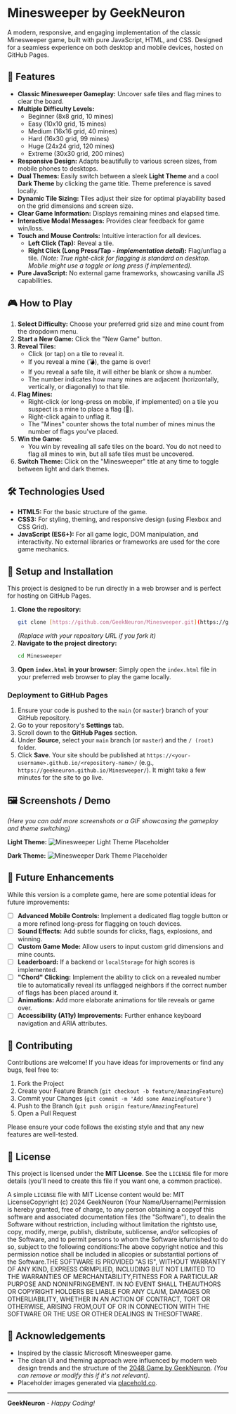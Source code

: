 # Minesweeper by GeekNeuron

A modern, responsive, and engaging implementation of the classic Minesweeper game, built with pure JavaScript, HTML, and CSS. Designed for a seamless experience on both desktop and mobile devices, hosted on GitHub Pages.

## 🌟 Features

* **Classic Minesweeper Gameplay:** Uncover safe tiles and flag mines to clear the board.
* **Multiple Difficulty Levels:**
    * Beginner (8x8 grid, 10 mines)
    * Easy (10x10 grid, 15 mines)
    * Medium (16x16 grid, 40 mines)
    * Hard (16x30 grid, 99 mines)
    * Huge (24x24 grid, 120 mines)
    * Extreme (30x30 grid, 200 mines)
* **Responsive Design:** Adapts beautifully to various screen sizes, from mobile phones to desktops.
* **Dual Themes:** Easily switch between a sleek **Light Theme** and a cool **Dark Theme** by clicking the game title. Theme preference is saved locally.
* **Dynamic Tile Sizing:** Tiles adjust their size for optimal playability based on the grid dimensions and screen size.
* **Clear Game Information:** Displays remaining mines and elapsed time.
* **Interactive Modal Messages:** Provides clear feedback for game win/loss.
* **Touch and Mouse Controls:** Intuitive interaction for all devices.
    * **Left Click (Tap):** Reveal a tile.
    * **Right Click (Long Press/Tap - *implementation detail*):** Flag/unflag a tile. *(Note: True right-click for flagging is standard on desktop. Mobile might use a toggle or long press if implemented).*
* **Pure JavaScript:** No external game frameworks, showcasing vanilla JS capabilities.

## 🎮 How to Play

1.  **Select Difficulty:** Choose your preferred grid size and mine count from the dropdown menu.
2.  **Start a New Game:** Click the "New Game" button.
3.  **Reveal Tiles:**
    * Click (or tap) on a tile to reveal it.
    * If you reveal a mine (💣), the game is over!
    * If you reveal a safe tile, it will either be blank or show a number.
    * The number indicates how many mines are adjacent (horizontally, vertically, or diagonally) to that tile.
4.  **Flag Mines:**
    * Right-click (or long-press on mobile, if implemented) on a tile you suspect is a mine to place a flag (🚩).
    * Right-click again to unflag it.
    * The "Mines" counter shows the total number of mines minus the number of flags you've placed.
5.  **Win the Game:**
    * You win by revealing all safe tiles on the board. You do not need to flag all mines to win, but all safe tiles must be uncovered.
6.  **Switch Theme:** Click on the "Minesweeper" title at any time to toggle between light and dark themes.

## 🛠️ Technologies Used

* **HTML5:** For the basic structure of the game.
* **CSS3:** For styling, theming, and responsive design (using Flexbox and CSS Grid).
* **JavaScript (ES6+):** For all game logic, DOM manipulation, and interactivity. No external libraries or frameworks are used for the core game mechanics.

## 🚀 Setup and Installation

This project is designed to be run directly in a web browser and is perfect for hosting on GitHub Pages.

1.  **Clone the repository:**
    ```bash
    git clone [https://github.com/GeekNeuron/Minesweeper.git](https://github.com/GeekNeuron/Minesweeper.git)
    ```
    *(Replace with your repository URL if you fork it)*
2.  **Navigate to the project directory:**
    ```bash
    cd Minesweeper
    ```
3.  **Open `index.html` in your browser:**
    Simply open the `index.html` file in your preferred web browser to play the game locally.

### Deployment to GitHub Pages

1.  Ensure your code is pushed to the `main` (or `master`) branch of your GitHub repository.
2.  Go to your repository's **Settings** tab.
3.  Scroll down to the **GitHub Pages** section.
4.  Under **Source**, select your `main` branch (or `master`) and the `/ (root)` folder.
5.  Click **Save**. Your site should be published at `https://<your-username>.github.io/<repository-name>/` (e.g., `https://geekneuron.github.io/Minesweeper/`). It might take a few minutes for the site to go live.

## 🖼️ Screenshots / Demo

*(Here you can add more screenshots or a GIF showcasing the gameplay and theme switching)*

**Light Theme:**
![Minesweeper Light Theme Placeholder](https://placehold.co/400x300/f8f9fa/212529?text=Light+Theme)

**Dark Theme:**
![Minesweeper Dark Theme Placeholder](https://placehold.co/400x300/0d1117/c9d1d9?text=Dark+Theme)

## 🌱 Future Enhancements

While this version is a complete game, here are some potential ideas for future improvements:

* [ ] **Advanced Mobile Controls:** Implement a dedicated flag toggle button or a more refined long-press for flagging on touch devices.
* [ ] **Sound Effects:** Add subtle sounds for clicks, flags, explosions, and winning.
* [ ] **Custom Game Mode:** Allow users to input custom grid dimensions and mine counts.
* [ ] **Leaderboard:** If a backend or `localStorage` for high scores is implemented.
* [ ] **"Chord" Clicking:** Implement the ability to click on a revealed number tile to automatically reveal its unflagged neighbors if the correct number of flags has been placed around it.
* [ ] **Animations:** Add more elaborate animations for tile reveals or game over.
* [ ] **Accessibility (A11y) Improvements:** Further enhance keyboard navigation and ARIA attributes.

## 🤝 Contributing

Contributions are welcome! If you have ideas for improvements or find any bugs, feel free to:

1.  Fork the Project
2.  Create your Feature Branch (`git checkout -b feature/AmazingFeature`)
3.  Commit your Changes (`git commit -m 'Add some AmazingFeature'`)
4.  Push to the Branch (`git push origin feature/AmazingFeature`)
5.  Open a Pull Request

Please ensure your code follows the existing style and that any new features are well-tested.

## 📜 License

This project is licensed under the **MIT License**. See the `LICENSE` file for more details (you'll need to create this file if you want one, a common practice).

A simple `LICENSE` file with MIT License content would be:
MIT LicenseCopyright (c) 2024 GeekNeuron (Your Name/Username)Permission is hereby granted, free of charge, to any person obtaining a copyof this software and associated documentation files (the "Software"), to dealin the Software without restriction, including without limitation the rightsto use, copy, modify, merge, publish, distribute, sublicense, and/or sellcopies of the Software, and to permit persons to whom the Software isfurnished to do so, subject to the following conditions:The above copyright notice and this permission notice shall be included in allcopies or substantial portions of the Software.THE SOFTWARE IS PROVIDED "AS IS", WITHOUT WARRANTY OF ANY KIND, EXPRESS ORIMPLIED, INCLUDING BUT NOT LIMITED TO THE WARRANTIES OF MERCHANTABILITY,FITNESS FOR A PARTICULAR PURPOSE AND NONINFRINGEMENT. IN NO EVENT SHALL THEAUTHORS OR COPYRIGHT HOLDERS BE LIABLE FOR ANY CLAIM, DAMAGES OR OTHERLIABILITY, WHETHER IN AN ACTION OF CONTRACT, TORT OR OTHERWISE, ARISING FROM,OUT OF OR IN CONNECTION WITH THE SOFTWARE OR THE USE OR OTHER DEALINGS IN THESOFTWARE.
## 🙏 Acknowledgements

* Inspired by the classic Microsoft Minesweeper game.
* The clean UI and theming approach were influenced by modern web design trends and the structure of the [2048 Game by GeekNeuron](link-to-your-2048-project-if-applicable). *(You can remove or modify this if it's not relevant)*.
* Placeholder images generated via [placehold.co](https://placehold.co/).

---

**GeekNeuron** - *Happy Coding!*
